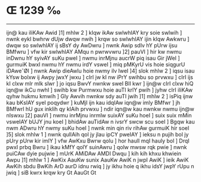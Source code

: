 # Œ 1239 ‰
---
ijn@ kau iliKAw Awid ]1] mhlw 2 ] kIqw ikAw swlwhIAY kry soie
swlwih ] nwnk eykI bwhrw dUjw dwqw nwih ] krqw so swlwhIAY ijin
kIqw Awkwru ] dwqw so swlwhIAY ij sBsY dy AwDwru ] nwnk Awip sdIv hY
pUrw ijsu BMfwru ] vfw kir swlwhIAY AMqu n pwrwvwru ]2] pauVI ] hir
kw nwmu inDwnu hY syivAY suKu pweI ] nwmu inrMjnu aucrW piq isau Gir jWeI
] gurmuiK bwxI nwmu hY nwmu irdY vsweI ] miq pMKyrU vis hoie siqgurU
iDAweˆØI ] nwnk Awip dieAwlu hoie nwmy ilv lweI ]4] slok mhlw 2 ]
iqsu isau kYsw bolxw ij Awpy jwxY jwxu ] cIrI jw kI nw iPrY swihbu so
prvwxu ] cIrI ijs kI clxw mIr mlk slwr ] jo iqsu BwvY nwnkw sweI
BlI kwr ] ijn@w cIrI clxw hiQ iqn@w ikCu nwhI ] swihb kw Purmwxu hoie
auTI krlY pwih ] jyhw cIrI iliKAw qyhw hukmu kmwih ] Gly Awvih nwnkw
sdy auTI jwih ]1] mhlw 2 ] isPiq ijnw kau bKsIAY syeI poqydwr ]
kuMjI ijn kau idqIAw iqn@w imly BMfwr ] jh BMfwrI hU gux inklih qy
kIAih prvwxu ] ndir iqn@w kau nwnkw nwmu ijn@w nIswxu ]2] pauVI ]
nwmu inrMjnu inrmlw suixAY suKu hoeI ] suix suix mMin vsweIAY bUJY jnu
koeI ] bhidAw auTidAw n ivsrY swcw scu soeI ] Bgqw kau nwm ADwru hY
nwmy suKu hoeI ] nwnk min qin riv rihAw gurmuiK hir soeI ]5] slok
mhlw 1 ] nwnk qulIAih qol jy jIau ipCY pweIAY ] ieksu n pujih bol jy
pUry pUrw kir imlY ] vfw AwKxu Bwrw qolu ] hor haulI mqI hauly bol ]
DrqI pwxI prbq Bwru ] ikau kMfY qolY suinAwru ] qolw mwsw rqk pwie ]
nwnk puiCAw dyie pujwie ] mUrK AMiDAw AMDI Dwqu ] kih kih khxu
khwiein Awpu ]1] mhlw 1 ] AwKix AauKw sunix AauKw AwiK n jwpI
AwiK ] ieik AwiK AwKih sbdu BwKih ArD aurD idnu rwiq ] jy ikhu
hoie q ikhu idsY jwpY rUpu n jwiq ] siB kwrx krqw kry Gt AauGt Gt
####
